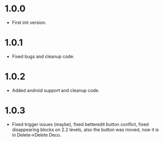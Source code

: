 # 1.0.0
- First init version.
# 1.0.1
- Fixed bugs and cleanup code.
# 1.0.2
- Added android support and cleanup code.
# 1.0.3
- Fixed trigger issues (maybe), fixed betteredit button conflict, fixed disappearing blocks on 2.2 levels, also the button was moved, now it is in Delete->Delete Deco.